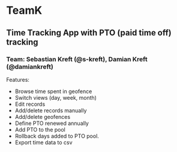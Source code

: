 # TeamK
## Time Tracking App with PTO (paid time off) tracking
### Team: Sebastian Kreft (@s-kreft), Damian Kreft (@damiankreft)
Features:
- Browse time spent in geofence
- Switch views (day, week, month)
- Edit records
- Add/delete records manually
- Add/delete geofences
- Define PTO renewed annually
- Add PTO to the pool
- Rollback days added to PTO pool.
- Export time data to csv

